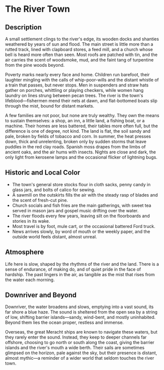 # The River Town

## Description

A small settlement clings to the river's edge, its wooden docks and shanties weathered by years of sun and flood. The main street is little more than a rutted track, lined with clapboard stores, a feed mill, and a church whose bell is heard more often than seen. Most roofs are patched with tin, and the air carries the scent of woodsmoke, mud, and the faint tang of turpentine from the pine woods beyond.

Poverty marks nearly every face and home. Children run barefoot, their laughter mingling with the calls of whip-poor-wills and the distant whistle of a train that passes, but never stops. Men in suspenders and straw hats gather on porches, whittling or playing checkers, while women hang laundry on lines strung between pecan trees. The river is the town's lifeblood—fishermen mend their nets at dawn, and flat-bottomed boats slip through the mist, bound for distant markets.

A few families are not poor, but none are truly wealthy. They own the means to sustain themselves: a shop, an inn, a little land, a fishing boat, or a machine. Their homes are less battered, their tables more often full, but the difference is one of degree, not kind. The land is flat, the soil sandy and pale, broken by fields of tobacco and corn. In summer, the heat presses down, thick and unrelenting, broken only by sudden storms that leave puddles in the red clay roads. Spanish moss drapes from the limbs of ancient oaks, and the air hums with insects. Nights are close and dark, the only light from kerosene lamps and the occasional flicker of lightning bugs.

## Historic and Local Color

- The town's general store stocks flour in cloth sacks, penny candy in glass jars, and bolts of calico for sewing.
- A sawmill on the outskirts fills the air with the steady rasp of blades and the scent of fresh-cut pine.
- Church socials and fish fries are the main gatherings, with sweet tea served in mason jars and gospel music drifting over the water.
- The river floods every few years, leaving silt on the floorboards and stories in its wake.
- Most travel is by foot, mule cart, or the occasional battered Ford truck.
- News arrives slowly, by word of mouth or the weekly paper, and the outside world feels distant, almost unreal.

## Atmosphere

Life here is slow, shaped by the rhythms of the river and the land. There is a sense of endurance, of making do, and of quiet pride in the face of hardship. The past lingers in the air, as tangible as the mist that rises from the water each morning.

## Downriver and Beyond

Downriver, the water broadens and slows, emptying into a vast sound, its far shore a blue haze. The sound is sheltered from the open sea by a string of low, shifting barrier islands—sandy, wind-bent, and mostly uninhabited. Beyond them lies the ocean proper, restless and immense.

Overseas, the great Meracht ships are known to navigate these waters, but they rarely enter the sound. Instead, they keep to deeper channels far offshore, choosing to go north or south along the coast, giving the barrier islands and the river's mouth a wide berth. Their sails are sometimes glimpsed on the horizon, pale against the sky, but their presence is distant, almost mythic—a reminder of a wider world that seldom touches the river town. 